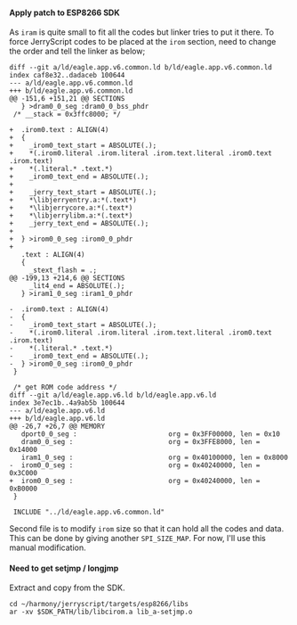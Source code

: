#### Apply patch to ESP8266 SDK

As `iram` is quite small to fit all the codes but linker tries to put it there.
To force JerryScript codes to be placed at the `irom` section,
need to change the order and tell the linker as below;

```
diff --git a/ld/eagle.app.v6.common.ld b/ld/eagle.app.v6.common.ld
index caf8e32..dadaceb 100644
--- a/ld/eagle.app.v6.common.ld
+++ b/ld/eagle.app.v6.common.ld
@@ -151,6 +151,21 @@ SECTIONS
   } >dram0_0_seg :dram0_0_bss_phdr
 /* __stack = 0x3ffc8000; */
 
+  .irom0.text : ALIGN(4)
+  {
+    _irom0_text_start = ABSOLUTE(.);
+    *(.irom0.literal .irom.literal .irom.text.literal .irom0.text .irom.text)
+    *(.literal.* .text.*)
+    _irom0_text_end = ABSOLUTE(.);
+
+    _jerry_text_start = ABSOLUTE(.);
+    *\libjerryentry.a:*(.text*)
+    *\libjerrycore.a:*(.text*)
+    *\libjerrylibm.a:*(.text*)
+    _jerry_text_end = ABSOLUTE(.);
+
+  } >irom0_0_seg :irom0_0_phdr
+
   .text : ALIGN(4)
   {
     _stext_flash = .;
@@ -199,13 +214,6 @@ SECTIONS
     _lit4_end = ABSOLUTE(.);
   } >iram1_0_seg :iram1_0_phdr
 
-  .irom0.text : ALIGN(4)
-  {
-    _irom0_text_start = ABSOLUTE(.);
-    *(.irom0.literal .irom.literal .irom.text.literal .irom0.text .irom.text)
-    *(.literal.* .text.*)
-    _irom0_text_end = ABSOLUTE(.);
-  } >irom0_0_seg :irom0_0_phdr
 }
 
 /* get ROM code address */
diff --git a/ld/eagle.app.v6.ld b/ld/eagle.app.v6.ld
index 3e7ec1b..4a9ab5b 100644
--- a/ld/eagle.app.v6.ld
+++ b/ld/eagle.app.v6.ld
@@ -26,7 +26,7 @@ MEMORY
   dport0_0_seg :                       org = 0x3FF00000, len = 0x10
   dram0_0_seg :                        org = 0x3FFE8000, len = 0x14000
   iram1_0_seg :                        org = 0x40100000, len = 0x8000
-  irom0_0_seg :                        org = 0x40240000, len = 0x3C000
+  irom0_0_seg :                        org = 0x40240000, len = 0xB0000
 }
 
 INCLUDE "../ld/eagle.app.v6.common.ld"
```

Second file is to modify `irom` size so that it can hold all the codes and data.
This can be done by giving another `SPI_SIZE_MAP`.
For now, I'll use this manual modification.


#### Need to get setjmp / longjmp

Extract and copy from the SDK.

```
cd ~/harmony/jerryscript/targets/esp8266/libs
ar -xv $SDK_PATH/lib/libcirom.a lib_a-setjmp.o
```
